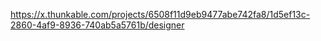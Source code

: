 https://x.thunkable.com/projects/6508f11d9eb9477abe742fa8/1d5ef13c-2860-4af9-8936-740ab5a5761b/designer
